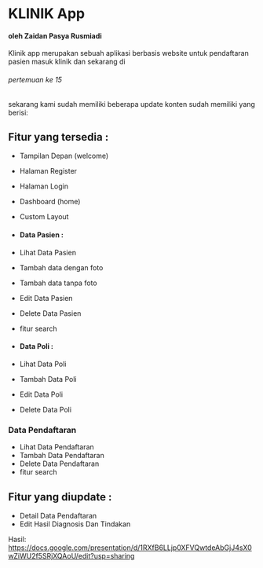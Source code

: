 # KLINIK App
#### oleh Zaidan Pasya Rusmiadi
Klinik app merupakan sebuah aplikasi berbasis website untuk pendaftaran pasien masuk klinik dan sekarang di <h6> pertemuan ke 15 </h6> sekarang kami sudah memiliki beberapa update konten sudah memiliki yang berisi:
## Fitur yang tersedia :

- Tampilan Depan (welcome)
- Halaman Register
- Halaman Login
- Dashboard (home)
- Custom Layout

- #### Data Pasien :
- Lihat Data Pasien
- Tambah data dengan foto
- Tambah data tanpa foto
- Edit Data Pasien
- Delete Data Pasien
- fitur search

- #### Data Poli :
- Lihat Data Poli
- Tambah Data Poli
- Edit Data Poli
- Delete Data Poli

### Data Pendaftaran
- Lihat Data Pendaftaran
- Tambah Data Pendaftaran
- Delete Data Pendaftaran
- fitur search

## Fitur yang diupdate :
- Detail Data Pendaftaran
- Edit Hasil Diagnosis Dan Tindakan

Hasil:
<a>https://docs.google.com/presentation/d/1RXfB6LLjp0XFVQwtdeAbGjJ4sX0wZiWU2f5SRjXQAoU/edit?usp=sharing</a>

